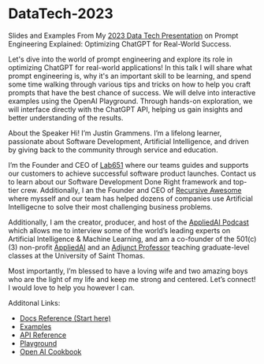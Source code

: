 # DataTech-2023

Slides and Examples From My [2023 Data Tech Presentation](https://datatech2023.sched.com/event/1Nfxv?iframe=no) on Prompt Engineering Explained: Optimizing ChatGPT for Real-World Success.


Let's dive into the world of prompt engineering and explore its role in optimizing ChatGPT for real-world applications! In this talk I will share what prompt engineering is, why it's an important skill to be learning, and spend some time walking through various tips and tricks on how to help you craft prompts that have the best chance of success.
We will delve into interactive examples using the OpenAI Playground. Through hands-on exploration, we will interface directly with the ChatGPT API, helping us gain insights and better understanding of the results.

About the Speaker
Hi! I’m Justin Grammens. I’m a lifelong learner, passionate about Software Development, Artificial Intelligence, and driven by giving back to the community through service and education. 
 
I’m the Founder and CEO of [Lab651](https://lab651.com) where our teams guides and supports our customers to achieve successful software product launches. Contact us to learn about our Software Development Done Right framework and top-tier crew. Additionally, I an the Founder and CEO of [Recursive Awesome](https://recursiveawesome.com_) where mysself and our team has helped dozens of companies use Artificial Intelligecne to solve their most challenging business problems.
 
Additionally, I am the creator, producer, and host of the [AppliedAI Podcast](https://podcast.appliedai.mn) which allows me to interview some of the world’s leading experts on Artificial Intelligence & Machine Learning, and am a co-founder of the 501(c)(3) non-profit [AppliedAI](https://appliedai.mn) and an [Adjunct Professor](https://software.stthomas.edu/about/faculty-staff/biography/justin-grammens/) teaching graduate-level classes at the University of Saint Thomas.

Most importantly, I’m blessed to have a loving wife and two amazing boys who are the light of my life and keep me strong and centered. Let’s connect! I would love to help you however I can.

Additonal Links:

* [Docs Reference (Start here)](https://platform.openai.com/docs/introduction)
* [Examples](https://platform.openai.com/examples)
* [API Reference](https://platform.openai.com/docs/api-reference)
* [Playground](https://platform.openai.com/playground)
* [Open AI Cookbook](https://github.com/openai/openai-cookbook)

